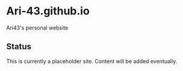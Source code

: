 # Ari-43.github.io
Ari43's personal website
## Status
This is currently a placeholder site. Content will be added eventually. 
